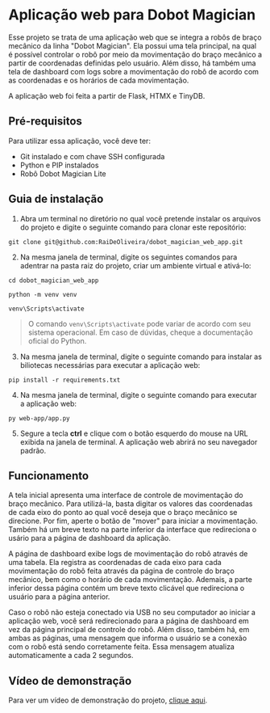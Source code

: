 # Aplicação web para Dobot Magician

Esse projeto se trata de uma aplicação web que se integra a robôs de braço mecânico da linha "Dobot Magician". Ela possui uma tela principal, na qual é possível controlar o robô por meio da movimentação do braço mecânico a partir de coordenadas definidas pelo usuário. Além disso, há também uma tela de dashboard com logs sobre a movimentação do robô de acordo com as coordenadas e os horários de cada movimentação.

A aplicação web foi feita a partir de Flask, HTMX e TinyDB.

## Pré-requisitos

Para utilizar essa aplicação, você deve ter:

- Git instalado e com chave SSH configurada
- Python e PIP instalados
- Robô Dobot Magician Lite

## Guia de instalação

1. Abra um terminal no diretório no qual você pretende instalar os arquivos do projeto e digite o seguinte comando para clonar este repositório:

```git clone git@github.com:RaiDeOliveira/dobot_magician_web_app.git```

2.  Na mesma janela de terminal, digite os seguintes comandos para adentrar na pasta raiz do projeto, criar um ambiente virtual e ativá-lo:

```cd dobot_magician_web_app```

```python -m venv venv```

```venv\Scripts\activate```

> O comando ```venv\Scripts\activate``` pode variar de acordo com seu sistema operacional. Em caso de dúvidas, cheque a documentação oficial do Python.

3. Na mesma janela de terminal, digite o seguinte comando para instalar as biliotecas necessárias para executar a aplicação web:

```pip install -r requirements.txt```

4. Na mesma janela de terminal, digite o seguinte comando para executar a aplicação web:

```py web-app/app.py```

5. Segure a tecla **ctrl** e clique com o botão esquerdo do mouse na URL exibida na janela de terminal. A aplicação web abrirá no seu navegador padrão.

## Funcionamento

A tela inicial apresenta uma interface de controle de movimentação do braço mecânico. Para utilizá-la, basta digitar os valores das coordenadas de cada eixo do ponto ao qual você deseja que o braço mecânico se direcione. Por fim, aperte o botão de "mover" para iniciar a movimentação. Também há um breve texto na parte inferior da interface que redireciona o usário para a página de dashboard da aplicação.

A página de dashboard exibe logs de movimentação do robô através de uma tabela. Ela registra as coordenadas de cada eixo para cada movimentação do robô feita através da página de controle do braço mecânico, bem como o horário de cada movimentação. Ademais, a parte inferior dessa página contém um breve texto clicável que redireciona o usuário para a página anterior. 

Caso o robô não esteja conectado via USB no seu computador ao iniciar a aplicação web, você será redirecionado para a página de dashboard em vez da página principal de controle do robô. Além disso, também há, em ambas as páginas, uma mensagem que informa o usuário se a conexão com o robô está sendo corretamente feita. Essa mensagem atualiza automaticamente a cada 2 segundos.

## Vídeo de demonstração

Para ver um vídeo de demonstração do projeto, [clique aqui](https://www.youtube.com/watch?v=10CvLrI98Bc).